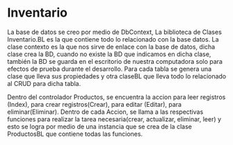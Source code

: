# Inventario

La base de datos se creo por medio de DbContext, La biblioteca de Clases Inventario.BL es la que contiene todo lo relacionado con la base datos.
La clase contexto es la que nos sirve de enlace con la base de datos, dicha clase crea la BD, cuando no existe la BD que indicamos en dicha clase, también la BD se guarda
en el escritorio de nuestra computadora solo para efectos de prueba durante el desarrollo.
Para cada tabla se genera una clase que lleva sus propiedades y otra claseBL que lleva todo lo relacionado al CRUD para dicha tabla.


Dentro del controlador Productos, se encuentra la accion para leer registros (Index), para crear registros(Crear), para editar (Editar), para eliminar(Eliminar). 
Dentro de cada Accion, se llama a las respectivas funciones para realizar la tarea necesaria(crear, actualizar, eliminar, leer) y esto se logra por medio de una instancia que se crea de la clase ProductosBL que contiene todas las funciones.




